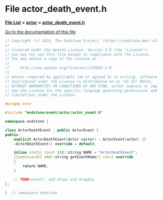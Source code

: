 

# File actor\_death\_event.h

[**File List**](files.md) **>** [**actor**](dir_621c26b5fd4198aba66e7e31570ce44a.md) **>** [**actor\_death\_event.h**](actor__death__event_8h.md)

[Go to the documentation of this file](actor__death__event_8h.md)


```C++
// Copyright (c) 2024, The Endstone Project. (https://endstone.dev) All Rights Reserved.
//
// Licensed under the Apache License, Version 2.0 (the "License");
// you may not use this file except in compliance with the License.
// You may obtain a copy of the License at
//
//     http://www.apache.org/licenses/LICENSE-2.0
//
// Unless required by applicable law or agreed to in writing, software
// distributed under the License is distributed on an "AS IS" BASIS,
// WITHOUT WARRANTIES OR CONDITIONS OF ANY KIND, either express or implied.
// See the License for the specific language governing permissions and
// limitations under the License.

#pragma once

#include "endstone/event/actor/actor_event.h"

namespace endstone {

class ActorDeathEvent : public ActorEvent {
public:
    explicit ActorDeathEvent(Actor &actor) : ActorEvent(actor) {}
    ~ActorDeathEvent() override = default;

    inline static const std::string NAME = "ActorDeathEvent";
    [[nodiscard]] std::string getEventName() const override
    {
        return NAME;
    }

    // TODO(event): add drops and dropExp
};

}  // namespace endstone
```


